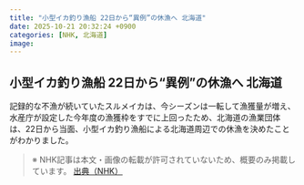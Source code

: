```yaml
---
title: "小型イカ釣り漁船 22日から“異例”の休漁へ 北海道"
date: 2025-10-21 20:32:24 +0900
categories: [NHK, 北海道]
image: 
---
```

## 小型イカ釣り漁船 22日から“異例”の休漁へ 北海道

記録的な不漁が続いていたスルメイカは、今シーズンは一転して漁獲量が増え、水産庁が設定した今年度の漁獲枠をすでに上回ったため、北海道の漁業団体は、22日から当面、小型イカ釣り漁船による北海道周辺での休漁を決めたことがわかりました。

> ※ NHK記事は本文・画像の転載が許可されていないため、概要のみ掲載しています。
[出典（NHK）](http://www3.nhk.or.jp/news/html/20251022/k10014955381000.html)
